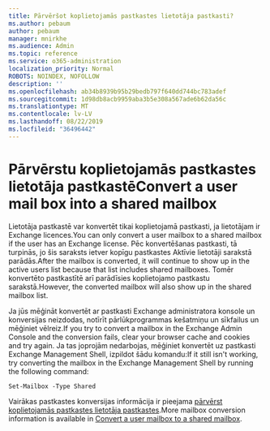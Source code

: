 ```yaml
---
title: Pārvēršot koplietojamās pastkastes lietotāja pastkasti?
ms.author: pebaum
author: pebaum
manager: mnirkhe
ms.audience: Admin
ms.topic: reference
ms.service: o365-administration
localization_priority: Normal
ROBOTS: NOINDEX, NOFOLLOW
description: ''
ms.openlocfilehash: ab34b8939b95b29bedb797f640dd744bc783adef
ms.sourcegitcommit: 1d98db8acb9959aba3b5e308a567ade6b62da56c
ms.translationtype: MT
ms.contentlocale: lv-LV
ms.lasthandoff: 08/22/2019
ms.locfileid: "36496442"
---
```

# <a name="convert-a-user-mail-box-into-a-shared-mailbox"></a><span data-ttu-id="d1948-102">Pārvērstu koplietojamās pastkastes lietotāja pastkastē</span><span class="sxs-lookup"><span data-stu-id="d1948-102">Convert a user mail box into a shared mailbox</span></span>

<span data-ttu-id="d1948-103">Lietotāja pastkastē var konvertēt tikai koplietojamā pastkasti, ja lietotājam ir Exchange licences.</span><span class="sxs-lookup"><span data-stu-id="d1948-103">You can only convert a user mailbox to a shared mailbox if the user has an Exchange license.</span></span> <span data-ttu-id="d1948-104">Pēc konvertēšanas pastkasti, tā turpinās, jo šis saraksts ietver kopīgu pastkastes Aktīvie lietotāji sarakstā parādās.</span><span class="sxs-lookup"><span data-stu-id="d1948-104">After the mailbox is converted, it will continue to show up in the active users list because that list includes shared mailboxes.</span></span> <span data-ttu-id="d1948-105">Tomēr konvertēto pastkastītē arī parādīsies koplietojamo pastkastu sarakstā.</span><span class="sxs-lookup"><span data-stu-id="d1948-105">However, the converted mailbox will also show up in the shared mailbox list.</span></span> 
  
<span data-ttu-id="d1948-106">Ja jūs mēģināt konvertēt ar pastkasti Exchange administratora konsole un konversijas neizdodas, notīrīt pārlūkprogrammas kešatmiņu un sīkfailus un mēģiniet vēlreiz.</span><span class="sxs-lookup"><span data-stu-id="d1948-106">If you try to convert a mailbox in the Exchange Admin Console and the conversion fails, clear your browser cache and cookies and try again.</span></span> <span data-ttu-id="d1948-107">Ja tas joprojām nedarbojas, mēģiniet konvertēt uz pastkasti Exchange Management Shell, izpildot šādu komandu:</span><span class="sxs-lookup"><span data-stu-id="d1948-107">If it still isn't working, try converting the mailbox in the Exchange Management Shell by running the following command:</span></span>
  
```
Set-Mailbox -Type Shared
```

<span data-ttu-id="d1948-108">Vairākas pastkastes konversijas informācija ir pieejama [pārvērst koplietojamās pastkastes lietotāja pastkastes](https://docs.microsoft.com/office365/admin/email/convert-user-mailbox-to-shared-mailbox).</span><span class="sxs-lookup"><span data-stu-id="d1948-108">More mailbox conversion information is available in [Convert a user mailbox to a shared mailbox](https://docs.microsoft.com/office365/admin/email/convert-user-mailbox-to-shared-mailbox).</span></span>
  
